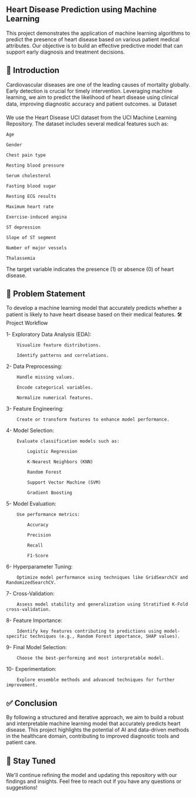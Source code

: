 ## Heart Disease Prediction using Machine Learning

This project demonstrates the application of machine learning algorithms to predict the presence of heart disease based on various patient medical attributes. Our objective is to build an effective predictive model that can support early diagnosis and treatment decisions.
## 📌 Introduction

Cardiovascular diseases are one of the leading causes of mortality globally. Early detection is crucial for timely intervention. Leveraging machine learning, we aim to predict the likelihood of heart disease using clinical data, improving diagnostic accuracy and patient outcomes.
📊 Dataset

We use the Heart Disease UCI dataset from the UCI Machine Learning Repository. The dataset includes several medical features such as:

    Age

    Gender

    Chest pain type

    Resting blood pressure

    Serum cholesterol

    Fasting blood sugar

    Resting ECG results

    Maximum heart rate

    Exercise-induced angina

    ST depression

    Slope of ST segment

    Number of major vessels

    Thalassemia

The target variable indicates the presence (1) or absence (0) of heart disease.
## 🎯 Problem Statement

To develop a machine learning model that accurately predicts whether a patient is likely to have heart disease based on their medical features.
🛠️ Project Workflow

1- Exploratory Data Analysis (EDA):

        Visualize feature distributions.

        Identify patterns and correlations.

2-  Data Preprocessing:

        Handle missing values.

        Encode categorical variables.

        Normalize numerical features.

3-  Feature Engineering:

        Create or transform features to enhance model performance.

4-  Model Selection:

        Evaluate classification models such as:

            Logistic Regression

            K-Nearest Neighbors (KNN)

            Random Forest

            Support Vector Machine (SVM)

            Gradient Boosting

5-  Model Evaluation:

        Use performance metrics:

            Accuracy

            Precision

            Recall

            F1-Score

6- Hyperparameter Tuning:

        Optimize model performance using techniques like GridSearchCV and RandomizedSearchCV.

7- Cross-Validation:

        Assess model stability and generalization using Stratified K-Fold cross-validation.

 8- Feature Importance:

        Identify key features contributing to predictions using model-specific techniques (e.g., Random Forest importance, SHAP values).

9- Final Model Selection:

        Choose the best-performing and most interpretable model.

10- Experimentation:

        Explore ensemble methods and advanced techniques for further improvement.

## ✅ Conclusion

By following a structured and iterative approach, we aim to build a robust and interpretable machine learning model that accurately predicts heart disease. This project highlights the potential of AI and data-driven methods in the healthcare domain, contributing to improved diagnostic tools and patient care.
## 📢 Stay Tuned

We'll continue refining the model and updating this repository with our findings and insights.
Feel free to reach out if you have any questions or suggestions!
